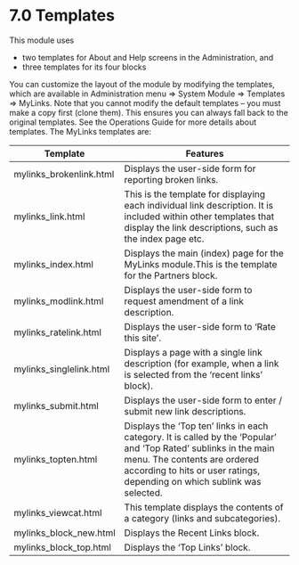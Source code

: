 # 7.0 Templates

This module uses 

-	two templates for About and Help screens in the Administration, and 
-	three templates for its four blocks  

You can customize the layout of the module by modifying the templates, which are available in Administration menu => System Module => Templates => MyLinks. Note that you cannot modify the default templates – you must make a copy first (clone them). This ensures you can always fall back to the original templates. See the Operations Guide for more details about templates. The MyLinks templates are:

|Template|Features|
|---|---|
|mylinks_brokenlink.html|Displays the user-side form for reporting broken links.|
|mylinks_link.html|This is the template for displaying each individual link description. It is included within other templates that display the link descriptions, such as the index page etc.|
|mylinks_index.html|Displays the main (index) page for the MyLinks module.This is the template for the Partners block.|
|mylinks_modlink.html|Displays the user-side form to request amendment of a link description.|
|mylinks_ratelink.html|Displays the user-side form to ‘Rate this site’.|
|mylinks_singlelink.html|Displays a page with a single link description (for example, when a link is selected from the ‘recent links’ block).|
|mylinks_submit.html|Displays the user-side form to enter / submit new link descriptions.|
|mylinks_topten.html|Displays the ‘Top ten’ links in each category. It is called by the ‘Popular’ and ‘Top Rated’ sublinks in the main menu. The contents are ordered according to hits or user ratings, depending on which sublink was selected.|
|mylinks_viewcat.html|This template displays the contents of a category (links and subcategories).|
|mylinks_block_new.html|Displays the Recent Links block.|
|mylinks_block_top.html|Displays the ‘Top Links’ block.|


